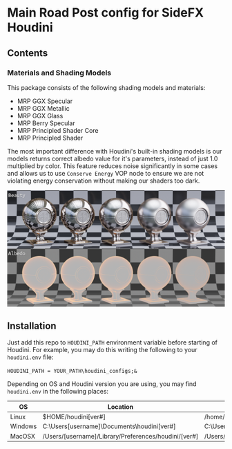 # Main Road Post config for SideFX Houdini

## Contents

### Materials and Shading Models

This package consists of the following shading models and materials:

* MRP GGX Specular
* MRP GGX Metallic
* MRP GGX Glass
* MRP Berry Specular
* MRP Principled Shader Core
* MRP Principled Shader

The most important difference with Houdini's built-in shading models is our models returns correct albedo value for it's parameters, instead of just 1.0 multiplied by color. This feature reduces noise significantly in some cases and allows us to use `Conserve Energy` VOP node to ensure we are not violating energy conservation without making our shaders too dark.

![GGX Metallic](/examples/ggx_metallic.png?raw=true "GGX Metallic")

## Installation

Just add this repo to `HOUDINI_PATH` environment variable before starting of Houdini.
For example, you may do this writing the following to your `houdini.env` file:

`HOUDINI_PATH = YOUR_PATH\houdini_configs;&`

Depending on OS and Houdini version you are using, you may find `houdini.env` in the following places:

| OS | Location | Example |
| ------ | ------ | ------ |
| Linux | $HOME/houdini[ver#] | /home/mike/houdini16.5/houdini.env |
| Windows | C:\Users\[username]\Documents\houdini[ver#] |  C:\Users\mike\Documents\houdini16.5\houdini.env |
| MacOSX | /Users/[username]/Library/Preferences/houdini/[ver#] | /Users/mike/Library/Preferences/houdini/16.5/houdini.env |
